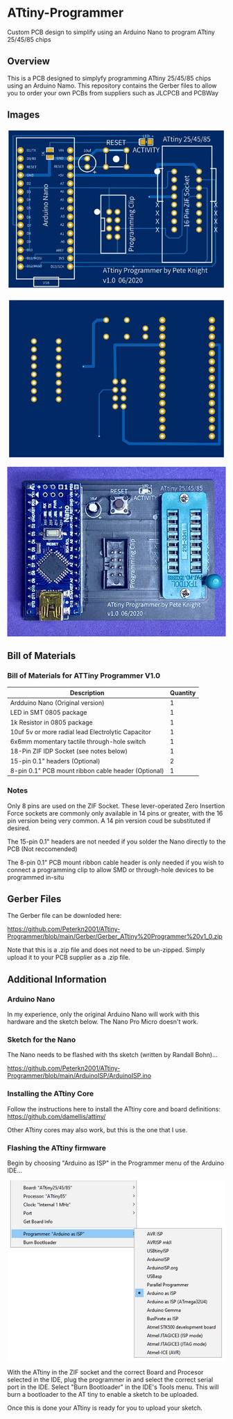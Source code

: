 # ATtiny-Programmer
Custom PCB design to simplify using an Arduino Nano to program ATtiny 25/45/85 chips 

## Overview
This is a PCB designed to simplyfy programming ATtiny 25/45/85 chips using an Arduino Namo.
This repository contains the Gerber files to allow you to order your own PCBs from suppliers such as
JLCPCB and PCBWay

## Images
![PCB Front](https://github.com/Peterkn2001/ATtiny-Programmer/blob/main/images/ATtiny_Programmer_PCB_front.jpg)

![PCB Back](https://github.com/Peterkn2001/ATtiny-Programmer/blob/main/images/ATtiny_Programmer_PCB_back.jpg)

![Completed PCB](https://github.com/Peterkn2001/ATtiny-Programmer/blob/main/images/ATtiny_Programmer_PCB_Complete.jpg)

## Bill of Materials

### Bill of Materials for ATTiny Programmer V1.0

Description | Quantity
------------ | -------------
Ardduino Nano (Original version) |1
LED in SMT 0805 package | 1
1k Resistor in 0805 package | 1
10uf 5v or more radial lead Electrolytic Capacitor| 1
6x6mm momentary tactile through-hole switch | 1
18-Pin ZIF IDP Socket (see notes below) | 1
15-pin 0.1" headers (Optional) | 2
8-pin 0.1" PCB mount ribbon cable header (Optional)| 1

### Notes

Only 8 pins are used on the ZIF Socket.
These lever-operated Zero Insertion Force sockets are commonly only available in 14 pins or greater,
with the 16 pin version being very common. A 14 pin version coud be substituted if desired.

The 15-pin 0.1" headers are not needed if you solder the Nano directly to the PCB (Not reccomended)

The 8-pin 0.1" PCB mount ribbon cable header is only needed if you wish to connect a programming clip to allow
SMD or through-hole devices to be programmed in-situ

## Gerber Files
The Gerber file can be downloded here:

https://github.com/Peterkn2001/ATtiny-Programmer/blob/main/Gerber/Gerber_ATtiny%20Programmer%20v1_0.zip

Note that this is a .zip file and does not need to be un-zipped. Simply upload it to your PCB supplier as a .zip file.

## Additional Information

### Arduino Nano
In my experience, only the original Arduino Nano will work with this hardware and the sketch below. The Nano Pro Micro doesn't work.

### Sketch for the Nano
The Nano needs to be flashed with ths sketch (written by Randall Bohn)...

https://github.com/Peterkn2001/ATtiny-Programmer/blob/main/ArduinoISP/ArduinoISP.ino

### Installing the ATtiny Core
Follow the instructions here to install the ATtiny core and board definitions:
https://github.com/damellis/attiny/

Other ATtiny cores may also work, but this is the one that I use.

### Flashing the ATtiny firmware
Begin by choosing "Arduino as ISP" in the Programmer menu of the Arduino IDE...

![PCB Front](https://github.com/Peterkn2001/ATtiny-Programmer/blob/main/images/Arduino_IDE_Settings.jpg)

With the ATtiny in the ZIF socket and the correct Board and Procesor selected in the IDE, plug the programmer in and select the correct serial port in the IDE.
Select "Burn Bootloader" in the IDE's Tools menu. This will burn a bootloader to the AT tiny to enable a sketch to be uploaded.

Once this is done your ATtiny is ready for you to upload your sketch.

